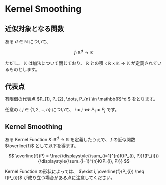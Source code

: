 # Kernel Smoothing

## 近似対象となる関数

ある $d \in \mathbb{N}$ について、

$$
f \colon \mathbb{R}^d \rightarrow \mathbb{K}
$$

ただし、 $\mathbb{K}$ は加法について閉じており、 $\mathbb{R}$ との積 $\cdot \colon \mathbb{R} \times \mathbb{K} \rightarrow \mathbb{K}$ が定義されているものとします。

## 代表点

有限個の代表点 $P_{1}, P_{2}, \dots, P_{n} \in \mathbb{R}^d $ をとります。

任意の $i, j \in \lbrace 1, 2, \dots, n \rbrace$ について、 $i \neq j \Leftrightarrow P_{1} \neq P_{j}$ です。

## Kernel Smoothing

ある Kernel Function $K \colon \mathbb{R}^d \rightarrow \mathbb{R}$ を定義したうえで、 $f$ の近似関数 $\overline{f}$ として以下を得ます。

$$
\overline{f}(P) = \frac{\displaystyle{\sum_{i=1}^{n}K(P_{i}, P)}f(P_{i})}{\displaystyle{\sum_{i=1}^{n}K(P_{i}, P)}}
$$

Kernel Function の形状によっては、 $\exist i, \overline{f}(P_{i}) \neq f(P_{i})$ が成り立つ場合がある点に注意してください。


